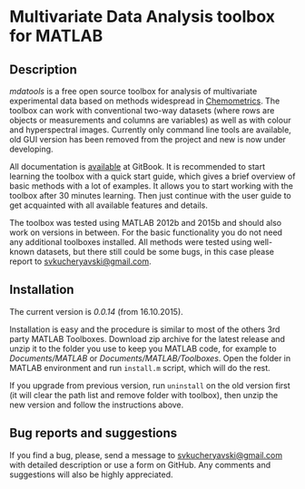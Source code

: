 # Multivariate Data Analysis toolbox for MATLAB

## Description ##

_mdatools_ is a free open source toolbox for analysis of multivariate
experimental data based on methods widespread in [Chemometrics](http://en.wikipedia.org/wiki/Chemometrics).
The toolbox can work with conventional two-way datasets (where rows are objects or measurements and
columns are variables) as well as with colour and hyperspectral images. Currently only command line
tools are available, old GUI version has been removed from the project and new is now under developing.

All documentation is [available](https://www.gitbook.com/book/svkucheryavski/mdatoolsm/details) at GitBook. 
It is recommended to start learning the toolbox with a 
quick start guide, which gives a brief overview of basic methods with a lot of examples.
It allows you to start working with the toolbox after 30 minutes learning. Then just continue with 
the user guide to get acquainted with all available features and details.

The toolbox was tested using MATLAB 2012b and 2015b and should also work on
versions in between. For the basic functionality you do not need any additional toolboxes
installed. All methods were tested using well-known datasets, but there still could be some bugs,
in this case please report to <svkucheryavski@gmail.com>.


## Installation ##

The current version is _0.0.14_ (from 16.10.2015). 

Installation is easy and the procedure is similar to most of the others 3rd party MATLAB Toolboxes.
Download zip archive for the latest release and unzip it to the folder you use to keep you MATLAB code,
for example to _Documents/MATLAB_ or _Documents/MATLAB/Toolboxes_. Open the folder in MATLAB
environment and run `install.m` script, which will do the rest.

If you upgrade from previous version, run `uninstall` on the old version first (it will clear the path
list and remove folder with toolbox), then unzip the new version and follow the instructions above.

## Bug reports and suggestions ##

If you find a bug, please, send a message to [svkucheryavski@gmail.com](mailto:svkucheryavski@gmail.com)
with detailed description or use a form on GitHub. Any comments and suggestions will also be
highly appreciated.
